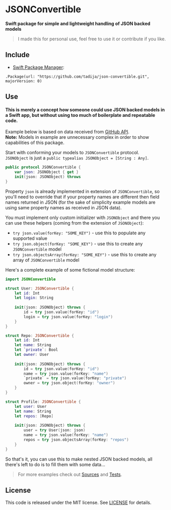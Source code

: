 # JSONConvertible

**Swift package for simple and lightweight handling of JSON backed models**

> I made this for personal use, feel free to use it or contribute if you like.

## Include

- [Swift Package Manager](https://swift.org/package-manager/):

```
.Package(url: "https://github.com/tadija/json-convertible.git", majorVersion: 0)
```

## Use

#### This is merely a concept how someone could use JSON backed models in a Swift app, but without using too much of boilerplate and repeatable code.  

Example below is based on data received from [GitHub API](https://developer.github.com/v3/).  
**Note:** Models in example are unnecessary complex in order to show capabilities of this package.

Start with conforming your models to `JSONConvertible` protocol.  
`JSONObject` is just a `public typealias JSONObject = [String : Any]`.

```swift
public protocol JSONConvertible {
    var json: JSONObject { get }
    init(json: JSONObject) throws
}
```


Property `json` is already implemented in extension of `JSONConvertible`, so you'll need to override that if your property names are different then field names returned in JSON (for the sake of simplicity example models are using same property names as received in JSON data).

You must implement only custom initializer with `JSONObject` and there you can use these helpers (coming from the extension of `JSONObject`):

- `try json.value(forKey: "SOME_KEY")` - use this to populate any supported value
- `try json.object(forKey: "SOME_KEY")` - use this to create any `JSONConvertible` model
- `try json.objectsArray(forKey: "SOME_KEY")` - use this to create any array of `JSONConvertible` model

Here's a complete example of some fictional model structure:

```swift
import JSONConvertible

struct User: JSONConvertible {
    let id: Int
    let login: String
    
    init(json: JSONObject) throws {
        id = try json.value(forKey: "id")
        login = try json.value(forKey: "login")
    }
}

struct Repo: JSONConvertible {
    let id: Int
    let name: String
    let `private`: Bool
    let owner: User
    
    init(json: JSONObject) throws {
        id = try json.value(forKey: "id")
        name = try json.value(forKey: "name")
        `private` = try json.value(forKey: "private")
        owner = try json.object(forKey: "owner")
    }
}

struct Profile: JSONConvertible {
    let user: User
    let name: String
    let repos: [Repo]
    
    init(json: JSONObject) throws {
        user = try User(json: json)
        name = try json.value(forKey: "name")
        repos = try json.objectsArray(forKey: "repos")
    }
}
```

So that's it, you can use this to make nested JSON backed models, all there's left to do is to fill them with some data... 

> For more examples check out [Sources](Sources) and [Tests](Tests).

## License
This code is released under the MIT license. See [LICENSE](LICENSE) for details.
